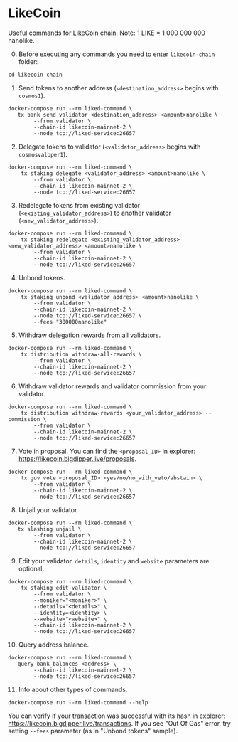 # LikeCoin
Useful commands for LikeCoin chain. Note: 1 LIKE = 1 000 000 000 nanolike.

0. Before executing any commands you need to enter ``likecoin-chain`` folder:
```
cd likecoin-chain
```
1. Send tokens to another address (``<destination_address>`` begins with ``cosmos1``).
```
docker-compose run --rm liked-command \
   tx bank send validator <destination_address> <amount>nanolike \
        --from validator \
        --chain-id likecoin-mainnet-2 \
        --node tcp://liked-service:26657
```
2. Delegate tokens to validator (``<validator_address>`` begins with ``cosmosvaloper1``).
```
docker-compose run --rm liked-command \
    tx staking delegate <validator_address> <amount>nanolike \
        --from validator \
        --chain-id likecoin-mainnet-2 \
        --node tcp://liked-service:26657
```
3. Redelegate tokens from existing validator (``<existing_validator_address>``) to another validator (``<new_validator_address>``).
```
docker-compose run --rm liked-command \
    tx staking redelegate <existing_validator_address> <new_validator_address> <amount>nanolike \
        --from validator \
        --chain-id likecoin-mainnet-2 \
        --node tcp://liked-service:26657
```
4. Unbond tokens.
```
docker-compose run --rm liked-command \
    tx staking unbond <validator_address> <amount>nanolike \
        --from validator \
        --chain-id likecoin-mainnet-2 \
        --node tcp://liked-service:26657 \
        --fees "300000nanolike"
```
5. Withdraw delegation rewards from all validators.
```
docker-compose run --rm liked-command \
    tx distribution withdraw-all-rewards \
        --from validator \
        --chain-id likecoin-mainnet-2 \
        --node tcp://liked-service:26657
```
6. Withdraw validator rewards and validator commission from your validator.
```
docker-compose run --rm liked-command \
    tx distribution withdraw-rewards <your_validator_address> --commission \
        --from validator \
        --chain-id likecoin-mainnet-2 \
        --node tcp://liked-service:26657
```
7. Vote in proposal. You can find the ``<proposal_ID>`` in explorer: https://likecoin.bigdipper.live/proposals.
```
docker-compose run --rm liked-command \
    tx gov vote <proposal_ID> <yes/no/no_with_veto/abstain> \
        --from validator \
        --chain-id likecoin-mainnet-2 \
        --node tcp://liked-service:26657
```
8. Unjail your validator.
```
docker-compose run --rm liked-command \
   tx slashing unjail \
        --from validator \
        --chain-id likecoin-mainnet-2 \
        --node tcp://liked-service:26657
```
9. Edit your validator. ``details``, ``identity`` and ``website`` parameters are optional.
```
docker-compose run --rm liked-command \
    tx staking edit-validator \
        --from validator \
        --moniker="<moniker>" \
        --details="<details>" \
        --identity=<identity> \
        --website="<website>" \
        --chain-id likecoin-mainnet-2 \
        --node tcp://liked-service:26657
```
10. Query address balance.
```
docker-compose run --rm liked-command \
   query bank balances <address> \
        --chain-id likecoin-mainnet-2 \
        --node tcp://liked-service:26657
```
11. Info about other types of commands.
```
docker-compose run --rm liked-command --help
```
You can verify if your transaction was successful with its hash in explorer: https://likecoin.bigdipper.live/transactions. If you see "Out Of Gas" error, try setting ``--fees`` parameter (as in "Unbond tokens" sample).
